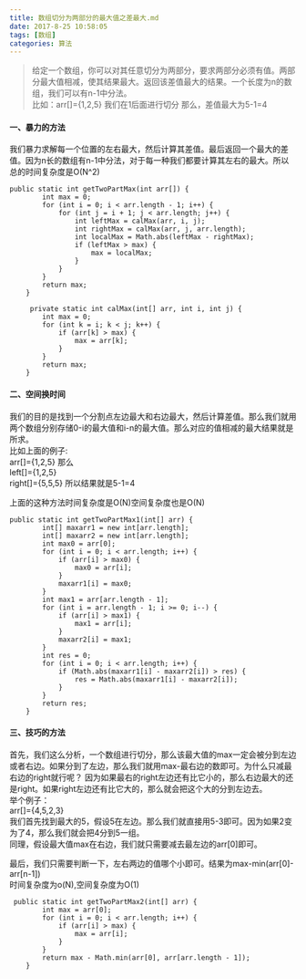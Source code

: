 ```yaml
---
title: 数组切分为两部分的最大值之差最大.md
date: 2017-8-25 10:58:05
tags: [数组]
categories: 算法
---
```

>给定一个数组，你可以对其任意切分为两部分，要求两部分必须有值。两部分最大值相减，使其结果最大。返回该差值最大的结果。一个长度为n的数组，我们可以有n-1中分法。  
比如：arr[]={1,2,5} 我们在1后面进行切分 
那么，差值最大为5-1=4   

#### 一、暴力的方法
我们暴力求解每一个位置的左右最大，然后计算其差值。最后返回一个最大的差值。因为n长的数组有n-1中分法，对于每一种我们都要计算其左右的最大。所以总的时间复杂度是O(N^2)  

```
public static int getTwoPartMax(int arr[]) {
        int max = 0;
        for (int i = 0; i < arr.length - 1; i++) {
            for (int j = i + 1; j < arr.length; j++) {
                int leftMax = calMax(arr, i, j);
                int rightMax = calMax(arr, j, arr.length);
                int localMax = Math.abs(leftMax - rightMax);
                if (leftMax > max) {
                    max = localMax;
                }
            }
        }
        return max;
    }

     private static int calMax(int[] arr, int i, int j) {
        int max = 0;
        for (int k = i; k < j; k++) {
            if (arr[k] > max) {
                max = arr[k];
            }
        }
        return max;
    }
```

#### 二、空间换时间
我们的目的是找到一个分割点左边最大和右边最大，然后计算差值。那么我们就用两个数组分别存储0-i的最大值和i-n的最大值。那么对应的值相减的最大结果就是所求。  
比如上面的例子:  
arr[]={1,2,5} 那么  
left[]={1,2,5}  
right[]={5,5,5} 所以结果就是5-1=4 

上面的这种方法时间复杂度是O(N)空间复杂度也是O(N)


```
public static int getTwoPartMax1(int[] arr) {
        int[] maxarr1 = new int[arr.length];
        int[] maxarr2 = new int[arr.length];
        int max0 = arr[0];
        for (int i = 0; i < arr.length; i++) {
            if (arr[i] > max0) {
                max0 = arr[i];
            }
            maxarr1[i] = max0;
        }
        int max1 = arr[arr.length - 1];
        for (int i = arr.length - 1; i >= 0; i--) {
            if (arr[i] > max1) {
                max1 = arr[i];
            }
            maxarr2[i] = max1;
        }
        int res = 0;
        for (int i = 0; i < arr.length; i++) {
            if (Math.abs(maxarr1[i] - maxarr2[i]) > res) {
                res = Math.abs(maxarr1[i] - maxarr2[i]);
            }
        }
        return res;
    }
```

#### 三、技巧的方法
首先，我们这么分析，一个数组进行切分，那么该最大值的max一定会被分到左边或者右边。如果分到了左边，那么我们就用max-最右边的数即可。为什么只减最右边的right就行呢？
因为如果最右的right左边还有比它小的，那么右边最大的还是right。如果right左边还有比它大的，那么就会把这个大的分到左边去。  
举个例子：  
arr[]={4,5,2,3}   
我们首先找到最大的5，假设5在左边。那么我们就直接用5-3即可。因为如果2变为了4，那么我们就会把4分到5一组。  
同理，假设最大值max在右边，我们就只需要减去最左边的arr[0]即可。  

最后，我们只需要判断一下，左右两边的值哪个小即可。结果为max-min(arr[0]-arr[n-1])  
时间复杂度为o(N),空间复杂度为O(1)

```
 public static int getTwoPartMax2(int[] arr) {
        int max = arr[0];
        for (int i = 0; i < arr.length; i++) {
            if (arr[i] > max) {
                max = arr[i];
            }
        }
        return max - Math.min(arr[0], arr[arr.length - 1]);
    }
```